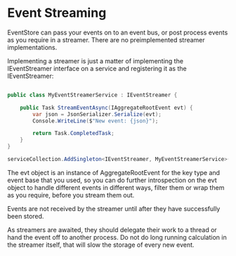 # Event Streaming

EventStore can pass your events on to an event bus, or post process events as you require in a streamer.  There are no preimplemented streamer implementations.

Implementing a streamer is just a matter of implementing the IEventStreamer interface on a service and registering it as the IEventStreamer:

``` c#

public class MyEventStreamerService : IEventStreamer {

    public Task StreamEventAsync(IAggregateRootEvent evt) {
        var json = JsonSerializer.Serialize(evt);
        Console.WriteLine($"New event: {json}");

        return Task.CompletedTask;
    }
}

serviceCollection.AddSingleton<IEventStreamer, MyEventStreamerService>();

```

The evt object is an instance of AggregateRootEvent for the key type and event base that you used, so you can do further introspection on the evt object to handle different events in different ways, filter them or wrap them as you require, before you stream them out.

Events are not received by the streamer until after they have successfully been stored.

As streamers are awaited, they should delegate their work to a thread or hand the event off to another process.  Do not do long running calculation in the streamer itself, that will slow the storage of every new event.